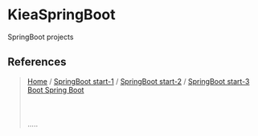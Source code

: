 # KieaSpringBoot
SpringBoot projects




References
----------
> [Home](https://blog.perfectacle.com/ "Home") / [SpringBoot start-1](https://blog.perfectacle.com/2017/08/02/spring-boot-study-001day/ "SpringBoot start-1") / [SpringBoot start-2](https://blog.perfectacle.com/2017/08/03/spring-boot-study-002day/ "SpringBoot start-2") / [SpringBoot start-3](https://blog.perfectacle.com/2017/08/04/spring-boot-study-003day/ "SpringBoot start-3")  
> [Boot Spring Boot](https://github.com/ihoneymon/boot-spring-boot "Boot Spring Boot")  
> []( "")  
> []( "")  
> []( "")  
.....


